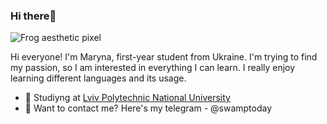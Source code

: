 ### Hi there👋
![Frog aesthetic pixel](https://user-images.githubusercontent.com/97362192/162052410-c671369a-62b4-423f-b71d-65acb09c4862.png)

Hi everyone! I'm Maryna, first-year student from Ukraine. 
I'm trying to find my passion, so I am interested in everything I can learn. I really enjoy learning different languages and its usage. 
* 🧠 Studiyng at [Lviv Polytechnic National University](https://lpnu.ua/)
* 📱 Want to contact me? Here's my telegram - @swamptoday
<!---
swamptoday/swamptoday is a ✨ special ✨ repository because its `README.md` (this file) appears on your GitHub profile.
You can click the Preview link to take a look at your changes.
--->
